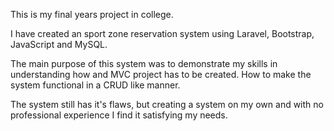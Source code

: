 This is my final years project in college.

I have created an sport zone reservation system using Laravel, Bootstrap, JavaScript and MySQL.

The main purpose of this system was to demonstrate my skills in understanding how and MVC project has to be created.
How to make the system functional in a CRUD like manner.

The system still has it's flaws, but creating a system on my own and with no professional experience I find it satisfying my needs.
